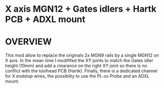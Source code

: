 # X axis MGN12 + Gates idlers + Hartk PCB + ADXL mount
# OVERVIEW
This mod allow to replace the originals 2x MGN9 rails by a single MGN12 on X axis.
In the mean time I modififed the XY joints to match the Gates idler height (10mm) and add a clearance on the right XY joint so there is no conflict with the toolhead PCB (Hartk).
Finally, there is a dedicated channel for X endstop wires, the possiblity to use the PL-xx Probe and an ADXL mount.
